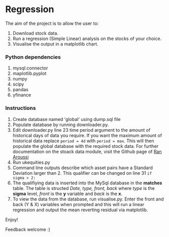 # Regression

The aim of the project is to allow the user to:

1. Download stock data.
2. Run a regression (Simple Linear) analysis on the stocks of your choice.
3. Visualise the output in a matplotlib chart.

### Python dependencies

1. mysql.connector
2. maplotlib.pyplot
3. numpy
4. scipy
5. pandas
6. yfinance

### Instructions

1. Create database named 'global' using dump.sql file
2. Populate database by running downloader.py.
3. Edit downloader.py line 23 time period argument to the amount of historical days of data you require. If you want the maximum amount of historical data replace `period = 4d` with `period = max`. This will then populate the global database with the required stock data. For further documentation on the stoack data module, visit the Github page of  [Ran Aroussi](https://github.com/ranaroussi/yfinance)
4. Run ukequities.py
5. Command line outputs describe which asset pairs have a Standard Deviation larger than 2. This qualifier can be changed on line 31 ```if sigma > 2:```
6. The qualifiying data is inserted into the MySql database in the **matches** table. The table is structed   *Date, type, front, back* where *type* is the **sigma** level, *front* is the **y** variable and *back* is the **x**.
7. To view the data from the database, run visualise.py. Enter the front and back (Y & X) variables when prompted and this will run a linear regression and output the mean reverting residual via matplotlib.

Enjoy!

Feedback welcome :) 
